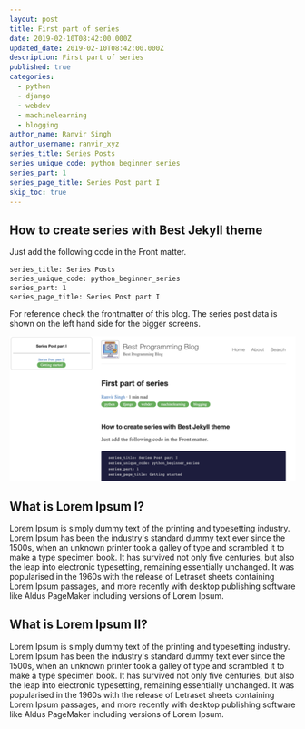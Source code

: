 ```yaml
---
layout: post
title: First part of series
date: 2019-02-10T08:42:00.000Z
updated_date: 2019-02-10T08:42:00.000Z
description: First part of series
published: true
categories:
  - python
  - django
  - webdev
  - machinelearning
  - blogging
author_name: Ranvir Singh
author_username: ranvir_xyz
series_title: Series Posts
series_unique_code: python_beginner_series
series_part: 1
series_page_title: Series Post part I
skip_toc: true
---
```


## How to create series with Best Jekyll theme

Just add the following code in the Front matter.

```
series_title: Series Posts
series_unique_code: python_beginner_series
series_part: 1
series_page_title: Series Post part I
```

For reference check the frontmatter of this blog. The series post data is shown on the left hand side for the bigger screens.

![series](/images/series.png "series")

## What is Lorem Ipsum I?

Lorem Ipsum is simply dummy text of the printing and typesetting industry. Lorem Ipsum has been the industry's standard dummy text ever since the 1500s, when an unknown printer took a galley of type and scrambled it to make a type specimen book. It has survived not only five centuries, but also the leap into electronic typesetting, remaining essentially unchanged. It was popularised in the 1960s with the release of Letraset sheets containing Lorem Ipsum passages, and more recently with desktop publishing software like Aldus PageMaker including versions of Lorem Ipsum.

## What is Lorem Ipsum II?

Lorem Ipsum is simply dummy text of the printing and typesetting industry. Lorem Ipsum has been the industry's standard dummy text ever since the 1500s, when an unknown printer took a galley of type and scrambled it to make a type specimen book. It has survived not only five centuries, but also the leap into electronic typesetting, remaining essentially unchanged. It was popularised in the 1960s with the release of Letraset sheets containing Lorem Ipsum passages, and more recently with desktop publishing software like Aldus PageMaker including versions of Lorem Ipsum.
